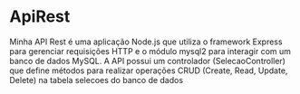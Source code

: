 # ApiRest
 Minha API Rest é uma aplicação Node.js que utiliza o framework Express para gerenciar requisições HTTP e o módulo mysql2 para interagir com um banco de dados MySQL. A API possui um controlador (SelecaoController) que define métodos para realizar operações CRUD (Create, Read, Update, Delete) na tabela selecoes do banco de dados
